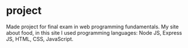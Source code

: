 # project
Made project for final exam in web programming fundamentals. My site about food, in this site I used programming languages: Node JS, Express JS, HTML, CSS, JavaScript.
